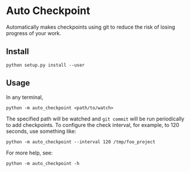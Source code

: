 # Auto Checkpoint
Automatically makes checkpoints using git to reduce the risk of losing progress of your work.

## Install
```
python setup.py install --user
```

## Usage
In any terminal,
```
python -m auto_checkpoint <path/to/watch>
```
The specified path will be watched and `git commit` will be run periodically to add checkpoints. 
To configure the check interval, for example, to 120 seconds, use something like:
```
python -m auto_checkpoint --interval 120 /tmp/foo_project
```

For more help, see:
```
python -m auto_checkpoint -h
```